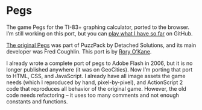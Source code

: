 # Pegs

The game Pegs for the TI-83+ graphing calculator, ported to the browser. I’m still working on this port, but you can [play what I have so far](http://roryokane.github.io/pegs-js) on GitHub.

[The original Pegs](http://www.detachedsolutions.com/puzzpack/pegs.php) was part of PuzzPack by Detached Solutions, and its main developer was Fred Coughlin. This port is by [Rory O’Kane](http://roryokane.com/).

I already wrote a complete port of pegs to Adobe Flash in 2006, but it is no longer published anywhere (it was on GeoCities). Now I’m porting that port to HTML, CSS, and JavaScript. I already have all image assets the game needs (which I reproduced by hand, pixel-by-pixel), and ActionScript 2 code that reproduces all behavior of the original game. However, the old code needs refactoring – it uses too many comments and not enough constants and functions.
